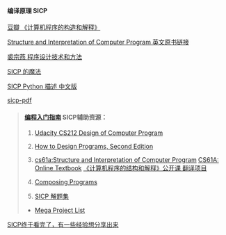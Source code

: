 ####  编译原理 SICP

[豆瓣 《计算机程序的构造和解释》](https://book.douban.com/subject/1148282/)

[Structure and Interpretation of Computer Program 英文原书链接](http://mitpress.mit.edu/sicp/)

[裘宗燕 程序设计技术和方法](http://www.math.pku.edu.cn/teachers/qiuzy/progtech/)

[SICP 的魔法](https://github.com/lfkdsk/SICP-Magical-Book)

[SICP Python 描述 中文版](https://github.com/wizardforcel/sicp-py-zh)

[sicp-pdf](https://github.com/sarabander/sicp-pdf)




>   #### [ 编程入门指南](https://zhuanlan.zhihu.com/p/19959253) SICP辅助资源：
>
>   1.   [Udacity CS212 Design of Computer Program](https://cn.udacity.com/course/design-of-computer-programs--cs212)
>
>   2.   [How to Design Programs, Second Edition](http://www.ccs.neu.edu/home/matthias/HtDP2e/Draft/index.html)
>
>   3.   [cs61a:Structure and Interpretation of Computer Program](https://cs61a.org/)    [CS61A: Online Textbook](http://www-inst.eecs.berkeley.edu/~cs61a/sp12/book/index.html)    [《计算机程序的结构和解释》公开课 翻译项目](https://github.com/DeathKing/Learning-SICP)
>
>   4.   [Composing Programs](http://composingprograms.com/)
>
>   5.   [SICP 解题集](http://sicp.readthedocs.io/en/latest/index.html)
>
>   -   [Mega Project List](https://github.com/karan/Projects/)

[SICP终于看完了，有一些经验想分享出来](http://cocode.cc/t/sicp/3397)